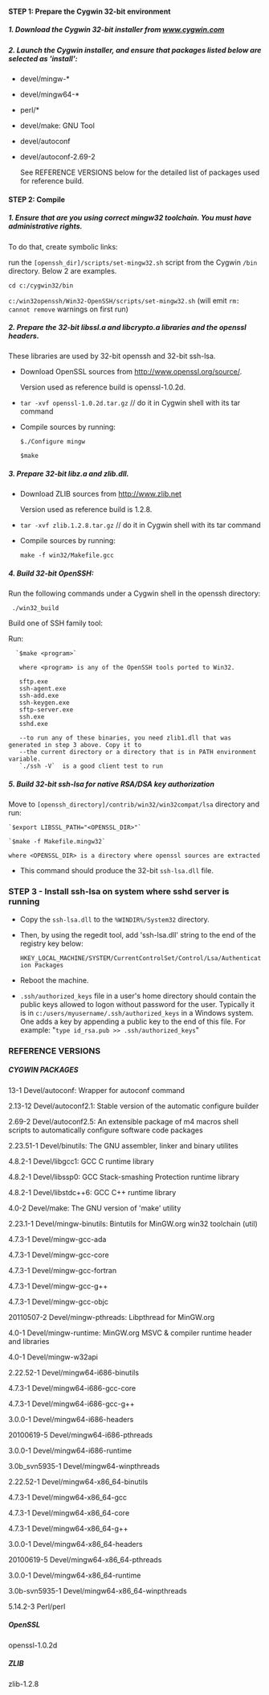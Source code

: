 #### STEP 1:  Prepare the Cygwin 32-bit environment

##### 1. Download the Cygwin 32-bit installer from  www.cygwin.com

##### 2. Launch the Cygwin installer, and ensure that packages listed below are selected as  'install':

- devel/mingw-*

- devel/mingw64-*

- perl/*

- devel/make: GNU Tool

- devel/autoconf

- devel/autoconf-2.69-2
   
   See REFERENCE VERSIONS below for the detailed list of packages used for reference build.

   
#### STEP 2: Compile

##### 1. Ensure that are you using correct mingw32 toolchain. You must have administrative rights.
   
   To do that, create symbolic links:

   run the `[openssh_dir]/scripts/set-mingw32.sh` script  from the Cygwin `/bin` directory. Below 2 are examples.
   
   `cd c:/cygwin32/bin`
   
   `c:/win32openssh/Win32-OpenSSH/scripts/set-mingw32.sh`
   (will emit `rm: cannot remove` warnings on first run)

##### 2. Prepare the 32-bit libssl.a and libcrypto.a libraries and the openssl headers.

   These libraries are used by 32-bit openssh and 32-bit ssh-lsa.

   - Download OpenSSL sources from http://www.openssl.org/source/.

     Version used as reference build is openssl-1.0.2d.

   - `tar -xvf openssl-1.0.2d.tar.gz`       // do it in Cygwin shell with its tar command

   - Compile sources by running:

     `$./Configure mingw`

     `$make`
     
##### 3. Prepare 32-bit libz.a and zlib.dll.
     
   - Download ZLIB sources from http://www.zlib.net

     Version used as reference build is 1.2.8.

   - `tar -xvf zlib.1.2.8.tar.gz`       // do it in Cygwin shell with its tar command
     
   - Compile sources by running:
   
     `make -f win32/Makefile.gcc`
     
##### 4. Build 32-bit OpenSSH:

Run the following commands under a Cygwin shell in the openssh directory:
      
     ./win32_build  

Build one of SSH family tool:

Run:
    
      `$make <program>`
      
       where <program> is any of the OpenSSH tools ported to Win32.
   
       sftp.exe          
       ssh-agent.exe     
       ssh-add.exe       
       ssh-keygen.exe    
       sftp-server.exe   
       ssh.exe
       sshd.exe

       --to run any of these binaries, you need zlib1.dll that was generated in step 3 above. Copy it to
       --the current directory or a directory that is in PATH environment variable.
       `./ssh -V`  is a good client test to run

##### 5. Build 32-bit ssh-lsa for native RSA/DSA key authorization

Move to `[openssh_directory]/contrib/win32/win32compat/lsa` directory and run:

    `$export LIBSSL_PATH="<OPENSSL_DIR>"`
    
    `$make -f Makefile.mingw32`

    where <OPENSSL_DIR> is a directory where openssl sources are extracted
           
  - This command should produce the 32-bit `ssh-lsa.dll` file.


### STEP 3 - Install ssh-lsa on system where sshd server is running

- Copy the `ssh-lsa.dll` to the `%WINDIR%/System32` directory.

- Then, by using the regedit tool, add 'ssh-lsa.dll' string to the end of the registry key below:

    `HKEY_LOCAL_MACHINE/SYSTEM/CurrentControlSet/Control/Lsa/Authentication Packages`
 
- Reboot the machine.

- `.ssh/authorized_keys` file in a user's home directory should contain the public keys allowed to logon without password for the user. Typically it is in `c:/users/myusername/.ssh/authorized_keys` in a Windows system. One adds a key by appending a public key to the end of this file. For example: "`type id_rsa.pub >> .ssh/authorized_keys`"


### REFERENCE VERSIONS 

##### CYGWIN PACKAGES
13-1           Devel/autoconf: Wrapper for autoconf command

2.13-12        Devel/autoconf2.1: Stable version of the automatic configure builder

2.69-2         Devel/autoconf2.5: An extensible package of m4 macros shell scripts
                                  to automatically configure software code packages

2.23.51-1      Devel/binutils: The GNU assembler, linker and binary utilites

4.8.2-1        Devel/libgcc1: GCC C runtime library

4.8.2-1        Devel/libssp0: GCC Stack-smashing Protection runtime library

4.8.2-1        Devel/libstdc++6: GCC C++ runtime library

4.0-2          Devel/make: The GNU version of 'make' utility

2.23.1-1       Devel/mingw-binutils: Bintutils for MinGW.org win32 toolchain (util)

4.7.3-1        Devel/mingw-gcc-ada

4.7.3-1        Devel/mingw-gcc-core

4.7.3-1        Devel/mingw-gcc-fortran

4.7.3-1        Devel/mingw-gcc-g++

4.7.3-1        Devel/mingw-gcc-objc
               
20110507-2     Devel/mingw-pthreads: Libpthread for MinGW.org

4.0-1          Devel/mingw-runtime: MinGW.org MSVC & compiler runtime header and libraries

4.0-1          Devel/mingw-w32api

2.22.52-1      Devel/mingw64-i686-binutils

4.7.3-1        Devel/mingw64-i686-gcc-core

4.7.3-1        Devel/mingw64-i686-gcc-g++

3.0.0-1        Devel/mingw64-i686-headers

20100619-5     Devel/mingw64-i686-pthreads

3.0.0-1        Devel/mingw64-i686-runtime

3.0b_svn5935-1 Devel/mingw64-winpthreads

2.22.52-1      Devel/mingw64-x86_64-binutils

4.7.3-1        Devel/mingw64-x86_64-gcc

4.7.3-1        Devel/mingw64-x86_64-core

4.7.3-1        Devel/mingw64-x86_64-g++

3.0.0-1        Devel/mingw64-x86_64-headers

20100619-5     Devel/mingw64-x86_64-pthreads

3.0.0-1        Devel/mingw64-x86_64-runtime

3.0b-svn5935-1 Devel/mingw64-x86_64-winpthreads

5.14.2-3       Perl/perl


##### OpenSSL

openssl-1.0.2d

 
##### ZLIB 

zlib-1.2.8